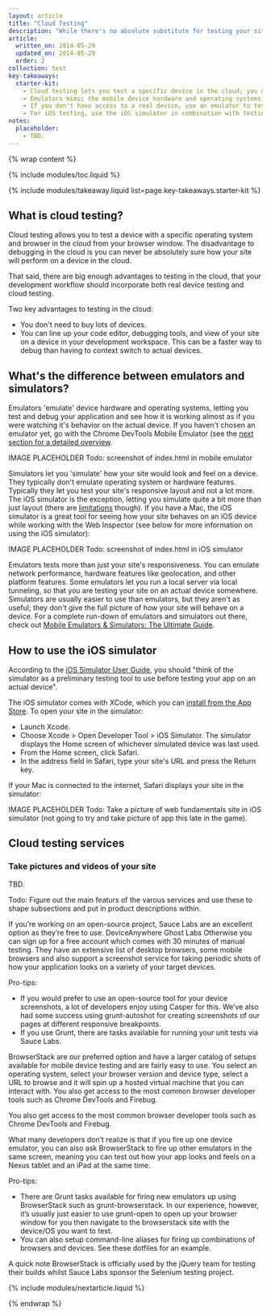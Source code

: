 ```yaml
---
layout: article
title: "Cloud Testing"
description: "While there's no absolute substitute for testing your site works on real devices, there are lots of cloud testing services that will get you most of the way."
article:
  written_on: 2014-05-29
  updated_on: 2014-05-29
  order: 2
collection: test
key-takeaways:
  starter-kit:
    - Cloud testing lets you test a specific device in the cloud; you don't actually have to own the device to get a relatively good idea of how your site will behave.
    - Emulators mimic the mobile device hardware and operating systems; simulators don't.
    - If you don't have access to a real device, use an emulator to test on that device, rather than a simulator.
    - For iOS testing, use the iOS simulator in combination with testing on real iOS devices.
notes:
  placeholder:
    - TBD.
---
```

{% wrap content %}

{% include modules/toc.liquid %}

{% include modules/takeaway.liquid list=page.key-takeaways.starter-kit %}

## What is cloud testing?

Cloud testing allows you to test a device with a specific operating system
and browser in the cloud from your browser window.
The disadvantage to debugging in the cloud is you can never be absolutely sure
how your site will perform on a device in the cloud.

That said, there are big enough advantages to testing in the cloud,
that your development workflow should incorporate both real device testing and cloud testing.

Two key advantages to testing in the cloud:

* You don't need to buy lots of devices.
* You can line up your code editor, debugging tools, and view of your site
on a device in your development workspace.
This can be a faster way to debug than having to context switch to actual devices.

## What's the difference between emulators and simulators?

Emulators 'emulate' device hardware and operating systems,
letting you test and debug your application and see how it is working
almost as if you were watching it's behavior on the actual device.
If you haven't chosen an emulator yet,
go with the Chrome DevTools Mobile Emulator 
(see the <a href="https://developers.google.com/web/fundamentals/tools/test/emulator.html">next section for a detailed overview</a>.

IMAGE PLACEHOLDER
Todo: screenshot of index.html in mobile emulator

Simulators let you 'simulate' how your site would look and feel
on a device.
They typically don't emulate operating system or hardware features.
Typically they let you test your site's responsive layout and not a lot more.
The iOS simulator is the exception,
letting you simulate quite a bit more than just layout
(there are <a href="https://developer.apple.com/library/ios/documentation/IDEs/Conceptual/iOS_Simulator_Guide/TestingontheiOSSimulator/TestingontheiOSSimulator.html#//apple_ref/doc/uid/TP40012848-CH4-SW1">limitations</a> though).
If you have a Mac,
the iOS simulator is a great tool for seeing how your site behaves
on an iOS device while working with the Web Inspector
(see below for more information on using the iOS simulator):

IMAGE PLACEHOLDER
Todo: screenshot of index.html in iOS simulator

Emulators tests more than just your site's responsiveness.
You can emulate network performance, hardware features like geolocation,
and other platform features.
Some emulators let you run a local server via local tunneling,
so that you are testing your site on an actual device somewhere.
Simulators are usually easier to use than emulators,
but they aren't as useful; they don't give the full picture
of how your site will behave on a device.
For a complete run-down of emulators and simulators out there,
check out <a href="http://www.mobilexweb.com/emulators">Mobile Emulators & Simulators: The Ultimate Guide</a>.

## How to use the iOS simulator

According to the <a href="https://developer.apple.com/library/ios/documentation/IDEs/Conceptual/iOS_Simulator_Guide/Introduction/Introduction.html">iOS Simulator User Guide</a>,
you should "think of the simulator as a preliminary testing tool to use
before testing your app on an actual device".

The iOS simulator comes with XCode,
which you can <a href="https://itunes.apple.com/us/app/xcode/id497799835?ls=1&mt=12">install from the App Store</a>.
To open your site in the simulator:

* Launch Xcode.
* Choose Xcode > Open Developer Tool > iOS Simulator. The simulator displays the Home screen of whichever simulated device was last used.
* From the Home screen, click Safari.
* In the address field in Safari, type your site's URL and press the Return key.

If your Mac is connected to the internet,
Safari displays your site in the simulator:

IMAGE PLACEHOLDER
Todo: Take a picture of web fundamentals site in iOS simulator
(not going to try and take picture of app this late in the game).

## Cloud testing services

### Take pictures and videos of your site

TBD.

Todo: Figure out the main featurs of the varous services
and use these to shape subsections and put in product descriptions within.

If you’re working on an open-source project,
Sauce Labs are an excellent option as they’re free to use.
DeviceAnywhere
Ghost Labs
Otherwise you can sign up for a free account which comes with 30 minutes of manual testing.
They have an extensive list of desktop browsers,
some mobile browsers and also support a screenshot service for taking periodic shots
of how your application looks on a variety of your target devices.

Pro-tips:
* If you would prefer to use an open-source tool for your device screenshots,
a lot of developers enjoy using Casper for this.
We’ve also had some success using grunt-autoshot for creating screenshots of our pages
at different responsive breakpoints.
* If you use Grunt,
there are tasks available for running your unit tests via Sauce Labs.

BrowserStack are our preferred option and have a larger catalog of setups available
for mobile device testing and are fairly easy to use.
You select an operating system, select your browser version and device type,
select a URL to browse and it will spin up a hosted virtual machine
that you can interact with.
You also get access to the most common browser developer tools
such as Chrome DevTools and Firebug.

You also get access to the most common browser developer tools
such as Chrome DevTools and Firebug.

What many developers don’t realize is that if you fire up one device emulator,
you can also ask BrowserStack to fire up other emulators in the same screen,
meaning you can test out how your app looks and feels
on a Nexus tablet and an iPad at the same time.

Pro-tips:

* There are Grunt tasks available for firing new emulators up using BrowserStack
such as grunt-browserstack.
In our experience, however, it’s usually just easier to use grunt-open
to open up your browser window for you then navigate to the browserstack site
with the device/OS you want to test.
* You can also setup command-line aliases
for firing up combinations of browsers and devices.
See these dotfiles for an example.

A quick note BrowserStack is officially used by the jQuery team for testing their builds whilst Sauce Labs sponsor the Selenium testing project.

{% include modules/nextarticle.liquid %}

{% endwrap %}
